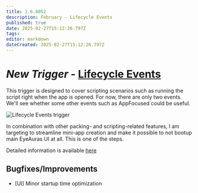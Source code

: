 ```yaml
---
title: 1.6.8052
description: February - Lifecycle Events
published: true
date: 2025-02-27T15:12:26.797Z
tags: 
editor: markdown
dateCreated: 2025-02-27T15:12:26.797Z
---
```


# *New Trigger* - [Lifecycle Events](https://wiki.eyeauras.net/en/triggers/lifecycle-events)

This trigger is designed to cover scripting scenarios such as running the script right when the app is opened. For now, there are only two events. We'll see whether some other events such as AppFocused could be useful.

![Lifecycle Events trigger](https://s3.eyeauras.net/media/2025/02/NVIDIA_Overlay_mrej2NiRxEGWybKN.png)

In combination with other packing- and scripting-related features, I am targeting to streamline mini-app creation and make it possible to not bootup main EyeAuras UI at all. This is one of the steps. 

Detailed information is available [here](https://wiki.eyeauras.net/en/triggers/lifecycle-events)

## Bugfixes/Improvements
- [UI] Minor startup time optimization
